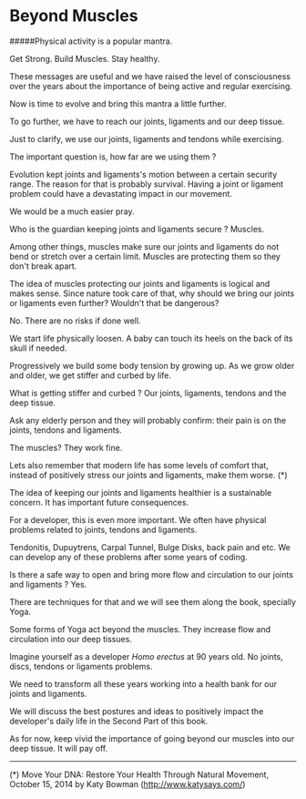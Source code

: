 # Beyond Muscles

#####Physical activity is a popular mantra. 

Get Strong. Build Muscles. Stay healthy. 

These messages are useful and we have raised the level of consciousness over the years about the  importance of being active and regular exercising. 

Now is time to evolve and bring this mantra a little further.

To go further, we have to reach our joints, ligaments and our deep tissue.

Just to clarify, we use our joints, ligaments and tendons while exercising.  

The important question is, how far are we using them ? 

Evolution kept joints and ligaments's motion between a certain security range. The reason for that is probably survival. Having a joint or ligament problem could have a devastating impact in our movement. 

We would be a much easier pray. 

Who is the guardian keeping joints and ligaments secure ? Muscles.

Among other things, muscles make sure our joints and ligaments do not bend or stretch over a certain limit. Muscles are protecting them so they don't break apart. 

The idea of muscles protecting our joints and ligaments is logical and makes sense. Since nature took care of that, why should we bring our joints or ligaments even further? Wouldn't that be dangerous? 

No. There are no risks if done well.   

We start life physically loosen. A baby can touch its heels on the back of its skull if needed.  

Progressively we build some body tension by growing up. As we grow older and older, we get stiffer and curbed by life. 

What is getting stiffer and curbed ? Our joints, ligaments, tendons and the deep tissue. 

Ask any elderly person and they will probably confirm: their  pain is on the joints, tendons and ligaments. 

The muscles? They work fine. 

Lets also remember that modern life has some levels of comfort that, instead of positively stress our joints and ligaments, make them worse. (*)

The idea of keeping our joints and ligaments healthier is a sustainable concern. It has important future consequences. 

For a developer, this is even more important. We often have physical problems related to joints, tendons and ligaments. 

Tendonitis, Dupuytrens, Carpal Tunnel, Bulge Disks, back pain and etc.  We can develop any of these problems after some years of coding.  

Is there a safe way to open and bring more flow and circulation to our joints and ligaments ? Yes. 

There are techniques for that and we will see them along the book, specially Yoga. 

Some forms of Yoga act beyond the muscles. They increase flow and circulation into our deep tissues.  

Imagine yourself as a developer *Homo erectus* at 90 years old. No joints, discs, tendons or ligaments problems. 

We need to transform all these years working into a health bank for our joints and ligaments. 

We will discuss the best postures and ideas to positively impact the developer's daily life in the Second Part of this book. 

As for now, keep vivid the importance of going beyond our muscles into our deep tissue. It will pay off. 

****
(*) Move Your DNA: Restore Your Health Through Natural Movement,  October 15, 2014 by Katy Bowman (http://www.katysays.com/)

